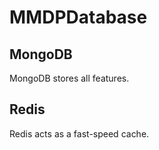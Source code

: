 # MMDPDatabase

## MongoDB
MongoDB stores all features.


## Redis
Redis acts as a fast-speed cache.